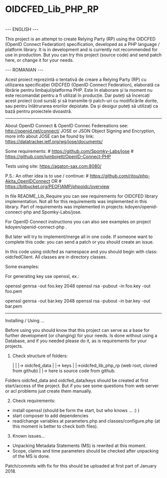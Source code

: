 #
# OIDCFED_Lib_PHP_RP
#

--- ENGLISH ---

This project is an attempt to create Relying Party (RP) using the OIDCFED (OpenID Connect Federation)
 specification, developed as a PHP language / platform library.
It is in development and is currently not recommended for use in production.
But you can try this project (source code) and send patch here, or change it for your needs.

--- ROMANIAN ---

Acest proiect reprezintă o tentativă de creare a Relying Party (RP) cu utilizarea specificației
OIDCFED (OpenID Connect Federation), elaborată ca librărie pentru limbajul/platforma PHP.
Este în elaborare și la moment nu este recomandat pentru a fi utilizat în producție.
Dar puteți să încercați acest proiect (cod sursă) și să transmite-ți patch-uri cu modificările dorite, sau pentru înlătrurarea erorilor depistate. Da și desigur puteți să utilizați ca bază pentru proiectele dvoastră.


---
About OpenID Connect & OpenID Connec Federeations see: http://openid.net/connect/
JOSE or JSON Object Signing and Encryption, more info about JOSE can be found by link:
 https://datatracker.ietf.org/wg/jose/documents/

Some requirements:
    #	https://github.com/Spomky-Labs/jose
    #   https://github.com/jumbojett/OpenID-Connect-PHP

Tests using site: https://agaton-sax.com:8080/

P.S.: An other idea is to use / continue:
        #   https://github.com/ritou/php-Akita_OpenIDConnect
        OR
        #   https://bitbucket.org/PEOFIAMP/phpoidc/overview

In file README_Lib_Require you can see requirements for OIDCFED library implementation.
Not all for this requirements was implemented in this library. Part of requirements was
implemented in projects: kdoyen/openid-connect-php and Spomky-Labs/jose.

For OpenID Connect instructions you can also see examples on project kdoyen/openid-connect-php .

But later will try to implement/merge all in one code.
If someone want to complete this code: you can send a patch or you should create an issue.

In this code using oidcfed as namespace and you should begin with class: oidcfedClient.
All classes are in directory classes.

Some examples:

For generating key use openssl, ex.:

openssl genrsa -out foo.key 2048
openssl rsa -pubout -in foo.key -out foo.pem


openssl genrsa -out bar.key 2048
openssl rsa -pubout -in bar.key -out bar.pem

---
Installing / Using ...

Before using you should know that this project can serve as a base for
further development (or changing) for your needs.
Is done without using a Database, and if you needed please do it,
as is requirements for your projects.

1) Check structure of folders:

    |
    |
    |-> oidcfed_data
    |   |-> keys
    |
    |->oidcfed_lib_php_rp (web root, cloned from github)
    |   |-> here is source code from github.

Folders oidcfed_data and oidcfed_data/keys should be created at first
start/access of the project. But if you see some questions from web
server or acl problems just create them manually.

2) Check requirements:
 - install openssl (should be form the start, but who knows ... :) )
 - start composer to add dependencies
 - read/change variables at parameters.php and classes/configure.php
 (at this moment is better to check both files).

3) Known issues...

 - Unpacking Metadata Statements (MS) is rewrited at this moment.
 - Scope, claims and time parameters should be checked after unpacking of the MS
is done.

Patch/commits with fix for this should be uploaded at first part of January 2018.
